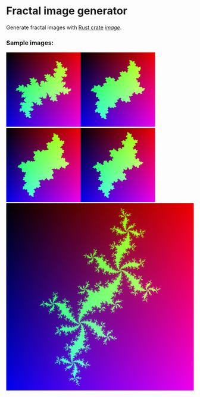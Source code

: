 # Fractal image generator
Generate fractal images with [Rust crate](https://crates.io/) _[image](https://crates.io/crates/image)_.

### Sample images:

<img src="fractal_0.1_0.6.png" width="200"><img src="fractal_0_0.6.png" width="200"><img src="fractal_-0.2_0.6.png" width="200"><img src="fractal_-0.3_0.6.png" width="200">
![image](fractal_-0.5_0.6.png)
